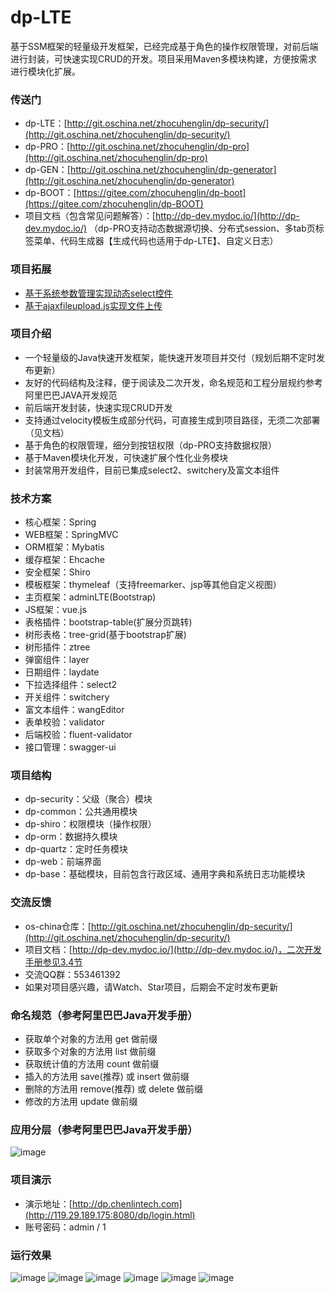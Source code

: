# dp-LTE
基于SSM框架的轻量级开发框架，已经完成基于角色的操作权限管理，对前后端进行封装，可快速实现CRUD的开发。项目采用Maven多模块构建，方便按需求进行模块化扩展。
### 传送门
- dp-LTE：[http://git.oschina.net/zhocuhenglin/dp-security/](http://git.oschina.net/zhocuhenglin/dp-security/)
- dp-PRO：[http://git.oschina.net/zhocuhenglin/dp-pro](http://git.oschina.net/zhocuhenglin/dp-pro)
- dp-GEN：[http://git.oschina.net/zhocuhenglin/dp-generator](http://git.oschina.net/zhocuhenglin/dp-generator)
- dp-BOOT：[https://gitee.com/zhocuhenglin/dp-boot](https://gitee.com/zhocuhenglin/dp-BOOT)
- 项目文档（包含常见问题解答）：[http://dp-dev.mydoc.io/](http://dp-dev.mydoc.io/)
（dp-PRO支持动态数据源切换、分布式session、多tab页标签菜单、代码生成器【生成代码也适用于dp-LTE】、自定义日志） 
### 项目拓展
- [基于系统参数管理实现动态select控件](https://my.oschina.net/zhouchenglin/blog/1615653)
- [基于ajaxfileupload.js实现文件上传](https://my.oschina.net/zhouchenglin/blog/1615214)

### 项目介绍
- 一个轻量级的Java快速开发框架，能快速开发项目并交付（规划后期不定时发布更新）
- 友好的代码结构及注释，便于阅读及二次开发，命名规范和工程分层规约参考阿里巴巴JAVA开发规范
- 前后端开发封装，快速实现CRUD开发
- 支持通过velocity模板生成部分代码，可直接生成到项目路径，无须二次部署（见文档）
- 基于角色的权限管理，细分到按钮权限（dp-PRO支持数据权限）
- 基于Maven模块化开发，可快速扩展个性化业务模块
- 封装常用开发组件，目前已集成select2、switchery及富文本组件
### 技术方案
- 核心框架：Spring
- WEB框架：SpringMVC
- ORM框架：Mybatis
- 缓存框架：Ehcache
- 安全框架：Shiro
- 模板框架：thymeleaf（支持freemarker、jsp等其他自定义视图）
- 主页框架：adminLTE(Bootstrap)
- JS框架：vue.js
- 表格插件：bootstrap-table(扩展分页跳转)
- 树形表格：tree-grid(基于bootstrap扩展)
- 树形插件：ztree
- 弹窗组件：layer
- 日期组件：laydate
- 下拉选择组件：select2
- 开关组件：switchery
- 富文本组件：wangEditor
- 表单校验：validator
- 后端校验：fluent-validator
- 接口管理：swagger-ui
### 项目结构
- dp-security：父级（聚合）模块
- dp-common：公共通用模块
- dp-shiro：权限模块（操作权限）
- dp-orm：数据持久模块
- dp-quartz：定时任务模块
- dp-web：前端界面
- dp-base：基础模块，目前包含行政区域、通用字典和系统日志功能模块
### 交流反馈
- os-china仓库：[http://git.oschina.net/zhocuhenglin/dp-security/](http://git.oschina.net/zhocuhenglin/dp-security/)
- 项目文档：[http://dp-dev.mydoc.io/](http://dp-dev.mydoc.io/)，二次开发手册参见3.4节
- 交流QQ群：553461392
- 如果对项目感兴趣，请Watch、Star项目，后期会不定时发布更新
### 命名规范（参考阿里巴巴Java开发手册）
-  获取单个对象的方法用 get 做前缀
-  获取多个对象的方法用 list 做前缀
-  获取统计值的方法用 count 做前缀
-  插入的方法用 save(推荐) 或 insert 做前缀
-  删除的方法用 remove(推荐) 或 delete 做前缀
-  修改的方法用 update 做前缀
### 应用分层（参考阿里巴巴Java开发手册）
![image](http://oss.chenlintech.com/common/0.png)
### 项目演示
- 演示地址：[http://dp.chenlintech.com](http://119.29.189.175:8080/dp/login.html)
- 账号密码：admin / 1
### 运行效果
![image](http://oss.chenlintech.com/lte/1.png)
![image](http://oss.chenlintech.com/lte/2.png)
![image](http://oss.chenlintech.com/lte/3.png)
![image](http://oss.chenlintech.com/lte/4.png)
![image](http://oss.chenlintech.com/lte/5.png)
![image](http://oss.chenlintech.com/lte/select2.png)